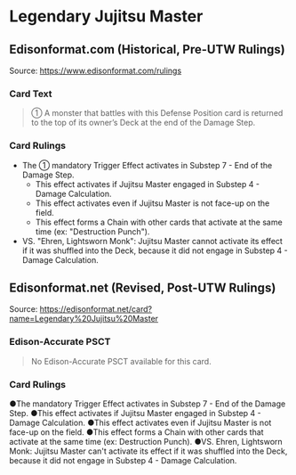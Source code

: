 # Legendary Jujitsu Master

## Edisonformat.com (Historical, Pre-UTW Rulings)

Source: https://www.edisonformat.com/rulings

### Card Text

> ① A monster that battles with this Defense Position card is returned to the top of its owner’s Deck at the end of the Damage Step.

### Card Rulings

*   The ① mandatory Trigger Effect activates in Substep 7 - End of the Damage Step.
    *   This effect activates if Jujitsu Master engaged in Substep 4 - Damage Calculation.
    *   This effect activates even if Jujitsu Master is not face-up on the field.
    *   This effect forms a Chain with other cards that activate at the same time (ex: "Destruction Punch").
*   VS. "Ehren, Lightsworn Monk": Jujitsu Master cannot activate its effect if it was shuffled into the Deck, because it did not engage in Substep 4 - Damage Calculation.

## Edisonformat.net (Revised, Post-UTW Rulings)

Source: https://edisonformat.net/card?name=Legendary%20Jujitsu%20Master

### Edison-Accurate PSCT

> No Edison-Accurate PSCT available for this card.

### Card Rulings

●The mandatory Trigger Effect activates in Substep 7 - End of the Damage Step.
●This effect activates if Jujitsu Master engaged in Substep 4 - Damage Calculation.
●This effect activates even if Jujitsu Master is not face-up on the field.
●This effect forms a Chain with other cards that activate at the same time (ex: Destruction Punch).
●VS. Ehren, Lightsworn Monk: Jujitsu Master can't activate its effect if it was shuffled into the Deck, because it did not engage in Substep 4 - Damage Calculation.
            